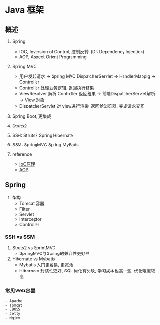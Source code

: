 # Java 框架

## 概述

1. Spring 
   - IOC, Inversion of Control, 控制反转, (DI: Dependency Injection)
   - AOP, Aspect Orient Programming

2. Spring MVC
   - 用户发起请求 -> Spring MVC DispatcherServlet -> HandlerMappig -> Controller
   - Controller 处理业务逻辑, 返回执行结果
   - ViewResolver 解析 Controller 返回结果 -> 前端DispatcherServlet解析 -> View 对象
   - DispatcherServlet 对 view进行渲染, 返回给浏览器, 完成请求交互

3. Spring Boot, 更集成
4. Struts2
5. SSH: Struts2 Spring Hibernate
6. SSM: SpringMVC Spring MyBatis

7. reference
   - [IoC原理](https://www.liaoxuefeng.com/wiki/1252599548343744/1282381977747489)
   - [AOP](https://welson327.gitbooks.io/java-spring/content/spring_aop/aop.htm)

## Spring

1. 架构
   - Tomcat 容器
   - Filter
   - Servlet
   - Interceptor
   - Controller

### SSH vs SSM

1. Struts2 vs SprintMVC
   - SpringMVC与Spring的兼容性更好些
2. Hibernate vs Mybatis
   - Mybatis 入门更容易, 更灵活
   - Hibernate 封装性更好, SQL 优化有欠缺, 学习成本也高一些, 优化难度较高

### 常见web容器
    - Apache
    - Tomcat
    - JBOSS
    - Jetty
    - Nginx

